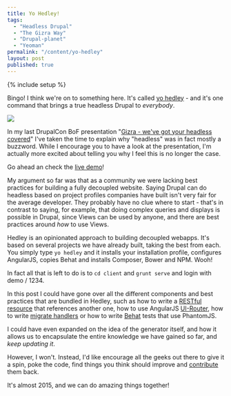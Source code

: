 ```yaml
---
title: Yo Hedley!
tags:
  - "Headless Drupal"
  - "The Gizra Way"
  - "Drupal-planet"
  - "Yeoman"
permalink: "/content/yo-hedley"
layout: post
published: true
---
```


{% include setup %}

Bingo! I think we're on to something here. It's called [yo hedley](https://github.com/Gizra/generator-hedley) - and it's one command that brings a true headless Drupal to _everybody_.

<img src="{{BASE_PATH}}/assets/images/posts/yo-hedley/image1.gif" />

In my last DrupalCon BoF presentation "[Gizra - we've got your headless covered](content/gizra-we-have-got-your-headless-covered/)" I've taken the time to explain why "headless" was in fact mostly a buzzword. While I encourage you to have a look at the presentation, I'm actually more excited about telling you why I feel this is no longer the case.

Go ahead an check the [live demo](http://hedley-demo.gizra.com/)!

<!-- more -->

My argument so far was that as a community we were lacking best practices for building a fully decoupled website. Saying Drupal can do headless based on project profiles companies have built isn't very fair for the average developer. They probably have no clue where to start - that's in contrast to saying, for example, that doing complex queries and displays is possible in Drupal, since Views can be used by anyone, and there are best practices around _how_ to use Views.

Hedley is an opinionated approach to building decoupled webapps. It's based on several projects we have already built, taking the best from each. You simply type ``yo hedley`` and it installs your installation profile, configures AngularJS, copies Behat and installs Composer, Bower and NPM. Wooh!  

In fact all that is left to do is to ``cd client`` and ``grunt serve`` and login with demo / 1234.

In this post I could have gone over all the different components and best practices that are bundled in Hedley, such as how to write a [RESTful resource](https://github.com/Gizra/generator-hedley/blob/master/app/templates/skeleton/modules/custom/skeleton_restful/plugins/restful/node/events/1.0/SkeletonEventsResource.class.php#L8) that references another one, how to use AngularJS [UI-Router](https://github.com/Gizra/generator-hedley/blob/master/app/templates/client/app/scripts/app.js#L75-L99), how to write [migrate handlers](https://github.com/Gizra/generator-hedley/blob/master/app/templates/skeleton/modules/custom/skeleton_migrate/handlers/node/SkeletonCompaniesMigrate.php#L8) or how to write [Behat](https://github.com/Gizra/generator-hedley/blob/master/app/templates/behat/features/login.feature#L1) tests that use PhantomJS.  

I could have even expanded on the idea of the generator itself, and how it allows us to encapsulate the entire knowledge we have gained so far, and _keep updating it_.

However, I won't. Instead, I'd like encourage all the geeks out there to give it a spin, poke the code, find things you think should improve and [contribute](https://github.com/Gizra/generator-hedley/#contribute) them back.

It's almost 2015, and we can do amazing things together!
